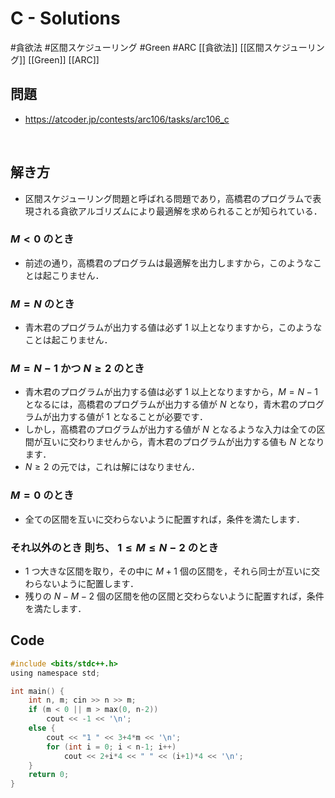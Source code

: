 # C - Solutions
#貪欲法 #区間スケジューリング #Green #ARC
[[貪欲法]] [[区間スケジューリング]] [[Green]] [[ARC]]

## 問題
- https://atcoder.jp/contests/arc106/tasks/arc106_c
<br>

## 解き方
- 区間スケジューリング問題と呼ばれる問題であり，高橋君のプログラムで表現される貪欲アルゴリズムにより最適解を求められることが知られている．
### $M<0$ のとき
- 前述の通り，高橋君のプログラムは最適解を出力しますから，このようなことは起こりません．

### $M=N$ のとき
- 青木君のプログラムが出力する値は必ず $1$ 以上となりますから，このようなことは起こりません．

### $M=N−1$ かつ $N≥2$ のとき
- 青木君のプログラムが出力する値は必ず $1$ 以上となりますから，$M=N−1$ となるには，高橋君のプログラムが出力する値が $N$ となり，青木君のプログラムが出力する値が $1$ となることが必要です．
- しかし，高橋君のプログラムが出力する値が $N$ となるような入力は全ての区間が互いに交わりませんから，青木君のプログラムが出力する値も $N$ となります．
- $N≥2$ の元では，これは解にはなりません．

### $M=0$ のとき
- 全ての区間を互いに交わらないように配置すれば，条件を満たします．

### それ以外のとき 則ち、 $1 ≤ M ≤ N − 2$ のとき
- 1 つ大きな区間を取り，その中に $M + 1$ 個の区間を，それら同士が互いに交わらないように配置します．
- 残りの $N − M − 2$ 個の区間を他の区間と交わらないように配置すれば，条件を満たします．

## Code
```c
#include <bits/stdc++.h>
using namespace std;

int main() {
	int n, m; cin >> n >> m;
	if (m < 0 || m > max(0, n-2))
		cout << -1 << '\n';
	else {
		cout << "1 " << 3+4*m << '\n';
		for (int i = 0; i < n-1; i++)
			cout << 2+i*4 << " " << (i+1)*4 << '\n';
	}
	return 0;
}
```
